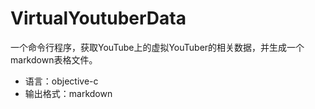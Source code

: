 # VirtualYoutuberData

一个命令行程序，获取YouTube上的虚拟YouTuber的相关数据，并生成一个markdown表格文件。

- 语言：objective-c
- 输出格式：markdown